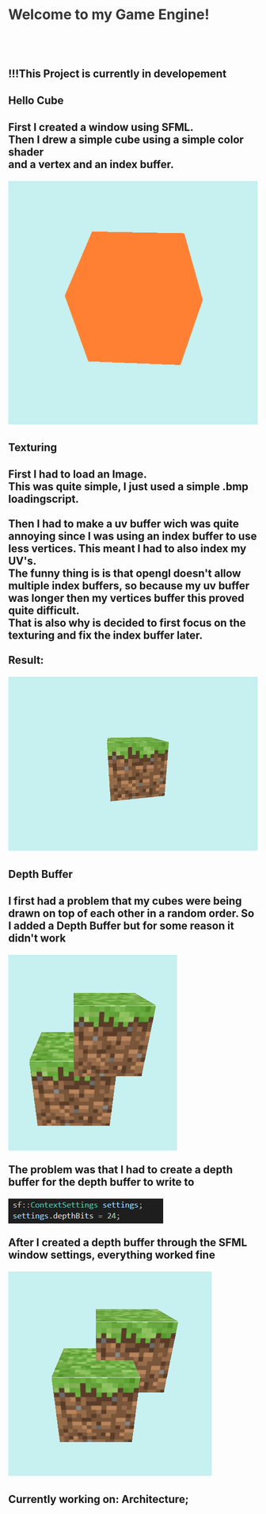 <div id="project-mechanic-tab" class="project-mechanics-tab">
<h1 style="color: #363636; cursor:pointer; padding-bottom:1.5vh;" onclick="button();">Welcome to my Game Engine!</h1>
<div id="project-mechanic-info-tab">
<h2>!!!This Project is currently in developement</h2>
  
  <h2 color="red";>Hello Cube<h2/>
  <p>First I created a window using SFML.<br>
    Then I drew a simple cube using a simple color shader<br> and a vertex and an index buffer.<p/>
  <img src="https://raw.githubusercontent.com/26583/RedHeadGameEngine/master/documentation/RHGEturning-cube.gif"/>
  <h2 >Texturing<h2/>
    <p>First I had to load an Image.<br>
      This was quite simple, I just used a simple .bmp loadingscript.<br>
      <br>
      Then I had to make a uv buffer wich was quite annoying since I was using an index buffer to use less vertices. This meant I had to also index my UV's.<br>
      The funny thing is is that opengl doesn't allow multiple index buffers, so because my uv buffer was longer then my vertices buffer this proved quite difficult.<br>
      That is also why is decided to first focus on the texturing and fix the index buffer later.
      <br><br>Result:     
    <p/>
<img src="https://raw.githubusercontent.com/26583/RedHeadGameEngine/master/documentation/TurningMineGrass.gif"/>
    <h2>Depth Buffer<h2/>
      <p>I first had a problem that my cubes were being drawn on top of each other in a random order.
        So I added a Depth Buffer but for some reason it didn't work<p/>
      <img src="https://raw.githubusercontent.com/26583/RedHeadGameEngine/master/documentation/NoDepthBuffer.PNG"/>
      <p>The problem was that I had to create a depth buffer for the depth buffer to write to<p/>
      <img src="https://raw.githubusercontent.com/26583/RedHeadGameEngine/master/documentation/DepthBufferBits.PNG"/>
      <p>After I created a depth buffer through the SFML window settings, everything worked fine<p/>
      <img src="https://raw.githubusercontent.com/26583/RedHeadGameEngine/master/documentation/DepthBuffer.PNG"/>
      <h2>Currently working on: Architecture;<h2/>
    </div>
   </div>
